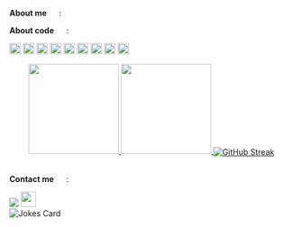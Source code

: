 **About me** <img height="14em" width="14em" src="https://super.so/icon/light/coffee.svg"> :


**About code** <img height="14em" width="14em" src="https://super.so/icon/light/git-merge.svg"> :

<code><img height="20" alt="terraform" src="https://www.zentral.com/integrations/terraform/logo.png"></code>
<code><img height="20" alt="aws" src="https://www.inovex.de/wp-content/uploads/Amazon_Web_Services_Logo-kl.png"></code>
<code><img height="20" alt="gcp" src="https://catalog.cloudblue.com/wp-content/uploads/2022/11/PRD-571-250-341-logo_QxFh4RC.png"></code>
<code><img height="20" alt="docker" src="https://cdn.icon-icons.com/icons2/2699/PNG/512/docker_tile_logo_icon_168248.png"></code>
<code><img height="20" alt="kubernetes" src="https://static-00.iconduck.com/assets.00/kubernetes-color-icon-256x256-t8ualzkj.png"></code>
<code><img height="20" alt="python" src="https://upload.wikimedia.org/wikipedia/commons/thumb/c/c3/Python-logo-notext.svg/800px-Python-logo-notext.svg.png"></code>
<code><img height="20" alt="golang" src="https://res.cloudinary.com/spantree-technology-group/image/upload/v1675714279/tools_go_c992807789.png"></code>
<code><img height="20" alt="nodejs" src="https://cdn.iconscout.com/icon/free/png-256/free-node-js-logo-icon-download-in-svg-png-gif-file-formats--nodejs-programming-language-pack-logos-icons-1174925.png?f=webp&w=256"></code>
<code><img height="20" alt="typescript" src="https://cdn.icon-icons.com/icons2/2415/PNG/512/typescript_original_logo_icon_146317.png"></code>

<div align="center">
  <a href="https://github.com/felippemozer">
  <img 
    height="160em" 
    src="https://github-readme-stats.vercel.app/api?username=felippemozer&theme=github_dark&show_icons=true&rank_icon=github&count_private=true&hide=issues,contribs"
  >
  <img 
    height="160em" 
    src="https://github-readme-stats.vercel.app/api/top-langs/?username=felippemozer&layout=compact&theme=github_dark&langs_count=6&hide=java,mustache,smarty"
  >
  <img 
    align="center" 
    src="https://streak-stats.demolab.com?user=felippemozer&theme=github-dark-blue&hide_border=true&mode=weekly" 
    alt="GitHub Streak" 
  >
    
  </a>
</div>

<br/>

**Contact me** <img height="14em" width="14em" src="https://super.so/icon/light/headphones.svg"> :

<div>
  <a href="https://github.com/felippemozer" target="_blank"><img src="https://img.shields.io/badge/GitHub-100000?style=for-the-badge&logo=github&logoColor=white" target="_blank"></a>
  <a href="https://www.linkedin.com/in/felippe-barbosa-mozer-74a8711a3/" target="_blank"><img src="https://img.shields.io/badge/LinkedIn-0077B5?style=for-the-badge&logo=linkedin&logoColor=white" target="_blank" height="27px"></a>
</div>

<img src="https://readme-jokes.vercel.app/api" alt="Jokes Card" />
